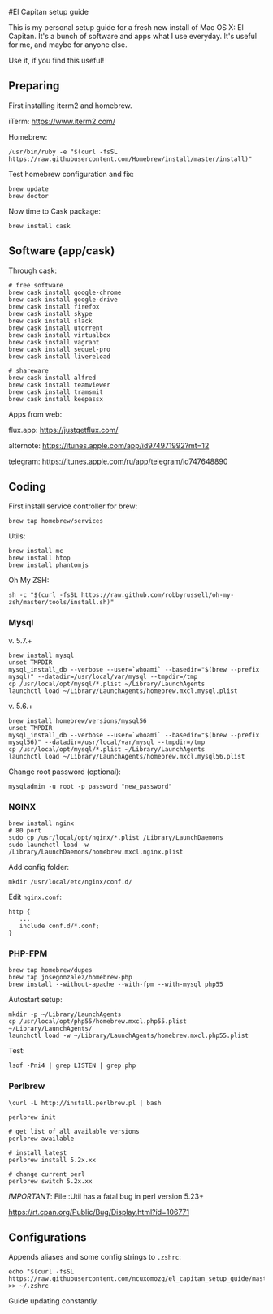#El Capitan setup guide

This is my personal setup guide for a fresh new install of Mac OS X: El Capitan. It's a bunch of software and apps what I use everyday. It's useful for me, and maybe for anyone else.

Use it, if you find this useful!

## Preparing

First installing iterm2 and homebrew.

iTerm: 
https://www.iterm2.com/

Homebrew:

    /usr/bin/ruby -e "$(curl -fsSL https://raw.githubusercontent.com/Homebrew/install/master/install)"
    
Test homebrew configuration and fix:
    
    brew update
    brew doctor

Now time to Cask package:

    brew install cask

## Software (app/cask)

Through cask: 

    # free software
    brew cask install google-chrome
    brew cask install google-drive
    brew cask install firefox
    brew cask install skype
    brew cask install slack
    brew cask install utorrent
    brew cask install virtualbox
    brew cask install vagrant
    brew cask install sequel-pro
    brew cask install livereload
    
    # shareware 
    brew cask install alfred
    brew cask install teamviewer
    brew cask install tramsmit
    brew cask install keepassx

Apps from web:

flux.app: https://justgetflux.com/

alternote: https://itunes.apple.com/app/id974971992?mt=12

telegram: https://itunes.apple.com/ru/app/telegram/id747648890
    
## Coding

First install service controller for brew:

    brew tap homebrew/services
    
Utils:

    brew install mc
    brew install htop
    brew install phantomjs
  
Oh My ZSH: 
   
    sh -c "$(curl -fsSL https://raw.github.com/robbyrussell/oh-my-zsh/master/tools/install.sh)"
    
### Mysql

v. 5.7.+

    brew install mysql
    unset TMPDIR
    mysql_install_db --verbose --user=`whoami` --basedir="$(brew --prefix mysql)" --datadir=/usr/local/var/mysql --tmpdir=/tmp
    cp /usr/local/opt/mysql/*.plist ~/Library/LaunchAgents
    launchctl load ~/Library/LaunchAgents/homebrew.mxcl.mysql.plist

v. 5.6.+

    brew install homebrew/versions/mysql56
    unset TMPDIR
    mysql_install_db --verbose --user=`whoami` --basedir="$(brew --prefix mysql56)" --datadir=/usr/local/var/mysql --tmpdir=/tmp
    cp /usr/local/opt/mysql/*.plist ~/Library/LaunchAgents
    launchctl load ~/Library/LaunchAgents/homebrew.mxcl.mysql56.plist
  
    
Change root password (optional):
   
    mysqladmin -u root -p password "new_password"
    
### NGINX

    brew install nginx
    # 80 port
    sudo cp /usr/local/opt/nginx/*.plist /Library/LaunchDaemons
    sudo launchctl load -w /Library/LaunchDaemons/homebrew.mxcl.nginx.plist

Add config folder: 

    mkdir /usr/local/etc/nginx/conf.d/
    
Edit `nginx.conf`:

    http {
       ...
       include conf.d/*.conf;
    }

### PHP-FPM

    brew tap homebrew/dupes
    brew tap josegonzalez/homebrew-php
    brew install --without-apache --with-fpm --with-mysql php55

Autostart setup:
   
    mkdir -p ~/Library/LaunchAgents
    cp /usr/local/opt/php55/homebrew.mxcl.php55.plist ~/Library/LaunchAgents/
    launchctl load -w ~/Library/LaunchAgents/homebrew.mxcl.php55.plist

Test: 

    lsof -Pni4 | grep LISTEN | grep php
    
### Perlbrew

    \curl -L http://install.perlbrew.pl | bash
    
    perlbrew init
    
    # get list of all available versions
    perlbrew available
    
    # install latest
    perlbrew install 5.2x.xx
    
    # change current perl
    perlbrew switch 5.2x.xx
 

*IMPORTANT*:  File::Util has a fatal bug in perl version 5.23+

https://rt.cpan.org/Public/Bug/Display.html?id=106771


## Configurations 

Appends aliases and some config strings to `.zshrc`:

    echo "$(curl -fsSL https://raw.githubusercontent.com/ncuxomozg/el_capitan_setup_guide/master/includes/aliases.conf)" >> ~/.zshrc

Guide updating constantly.
